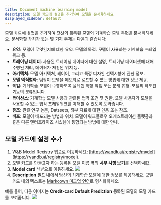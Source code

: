 ```yaml
---
title: Document machine learning model
description: 모델 카드에 설명을 추가하여 모델을 문서화하세요
displayed_sidebar: default
---
```


모델 카드에 설명을 추가하여 당신의 등록된 모델의 기계학습 모델 측면을 문서화하세요. 문서화할 가치가 있는 몇 가지 주제는 다음과 같습니다:

* **요약**: 모델이 무엇인지에 대한 요약. 모델의 목적. 모델이 사용하는 기계학습 프레임워크 등.
* **트레이닝 데이터**: 사용된 트레이닝 데이터에 대한 설명, 트레이닝 데이터셋에 대해 수행된 처리, 데이터가 저장된 위치 등.
* **아키텍처**: 모델 아키텍처, 레이어, 그리고 특정 디자인 선택사항에 관한 정보.
* **모델 역직렬화**: 팀원이 모델을 메모리로 로드할 수 있는 방법에 대한 정보 제공.
* **작업**: 기계학습 모델이 수행하도록 설계된 특정 작업 또는 문제 유형. 모델의 의도된 기능의 분류입니다.
* **라이선스**: 기계학습 모델 사용과 관련된 법적 조건 및 권한. 모델 사용자가 모델을 사용할 수 있는 법적 프레임워크를 이해할 수 있도록 도와줍니다.
* **참조**: 관련 연구 논문, Datasets, 외부 자료에 대한 인용 또는 참조.
* **배포**: 모델이 배포되는 방법과 위치, 모델이 워크플로우 오케스트레이션 플랫폼과 같은 다른 엔터프라이즈 시스템에 통합되는 방법에 대한 안내.

## 모델 카드에 설명 추가

1. W&B Model Registry 앱으로 이동하세요: [https://wandb.ai/registry/model](https://wandb.ai/registry/model).
2. 모델 카드를 만들고자 하는 등록된 모델 이름 옆의 **세부 사항 보기**를 선택하세요.
2. **Model card** 섹션으로 이동하세요.
![](/images/models/model_card_example.png)
3. **Description** 필드 내에서 당신의 기계학습 모델에 대한 정보를 제공하세요. 모델 카드 내의 텍스트는 [Markdown 마크업 언어](https://www.markdownguide.org/)로 형식화하세요.

예를 들어, 다음 이미지는 **Credit-card Default Prediction** 등록된 모델의 모델 카드를 보여줍니다.
![](/images/models/model_card_credit_example.png)